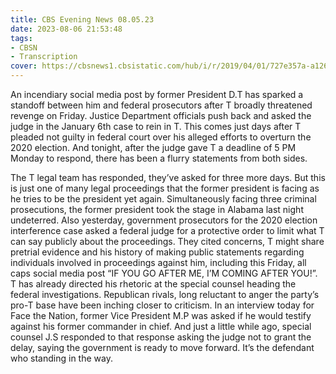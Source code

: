 ```yaml
---
title: CBS Evening News 08.05.23
date: 2023-08-06 21:53:48
tags:
- CBSN
- Transcription
cover: https://cbsnews1.cbsistatic.com/hub/i/r/2019/04/01/727e357a-a126-4138-a2c5-4d3222669d57/thumbnail/640x360/3ff2761028dc5c65cc4f07acd54bcd5c/cbsn2-logo-1920x1080.jpg
---
```

An incendiary social media post by former President D.T has sparked a standoff between him and federal prosecutors after T broadly threatened revenge on Friday. Justice Department officials push back and asked the judge in the January 6th case to rein in T. This comes just days after T pleaded not guilty in federal court over his alleged efforts to overturn the 2020 election. And tonight, after the judge gave T a deadline of 5 PM Monday to respond, there has been a flurry statements from both sides. 

The T legal team has responded, they’ve asked for three more days. But this is just one of many legal proceedings that the former president is facing as he tries to be the president yet again. Simultaneously facing three criminal prosecutions, the former president took the stage in Alabama last night undeterred. Also yesterday, government prosecutors for the 2020 election interference case asked a federal judge for a protective order to limit what T can say publicly about the proceedings. They cited concerns, T might share pretrial evidence and his history of making public statements regarding individuals involved in proceedings against him, including this Friday, all caps social media post “IF YOU GO AFTER ME, I’M COMING AFTER YOU!”. T has already directed his rhetoric at the special counsel heading the federal investigations. Republican rivals, long reluctant to anger the party’s pro-T base have been inching closer to criticism. In an interview today for Face the Nation, former Vice President M.P was asked if he would testify against his former commander in chief. And just a little while ago, special counsel J.S responded to that response asking the judge not to grant the delay, saying the government is ready to move forward. It’s the defendant who standing in the way.
